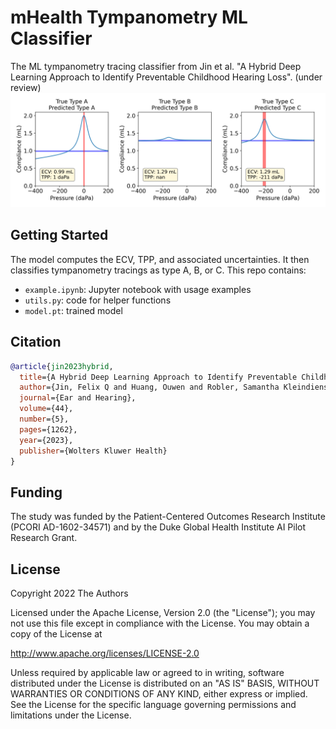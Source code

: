 # mHealth Tympanometry ML Classifier
The ML tympanometry tracing classifier from
Jin et al. "A Hybrid Deep Learning Approach to Identify Preventable Childhood Hearing Loss".
(under review)
![Example Tympanograms](ABC.png)

## Getting Started
The model computes the ECV, TPP, and associated uncertainties. It then classifies tympanometry tracings as type A, B, or C.
This repo contains:
* `example.ipynb`: Jupyter notebook with usage examples
* `utils.py`: code for helper functions
* `model.pt`: trained model

## Citation
```bibtex
@article{jin2023hybrid,
  title={A Hybrid Deep Learning Approach to Identify Preventable Childhood Hearing Loss},
  author={Jin, Felix Q and Huang, Ouwen and Robler, Samantha Kleindienst and Morton, Sarah and Platt, Alyssa and Egger, Joseph R and Emmett, Susan D and Palmeri, Mark L},
  journal={Ear and Hearing},
  volume={44},
  number={5},
  pages={1262},
  year={2023},
  publisher={Wolters Kluwer Health}
}
```

## Funding
The study was funded by the Patient-Centered Outcomes Research Institute (PCORI AD-1602-34571) and by the Duke Global Health Institute AI Pilot Research Grant.

## License
Copyright 2022 The Authors

Licensed under the Apache License, Version 2.0 (the "License");
you may not use this file except in compliance with the License.
You may obtain a copy of the License at

   http://www.apache.org/licenses/LICENSE-2.0

Unless required by applicable law or agreed to in writing, software
distributed under the License is distributed on an "AS IS" BASIS,
WITHOUT WARRANTIES OR CONDITIONS OF ANY KIND, either express or implied.
See the License for the specific language governing permissions and
limitations under the License.
